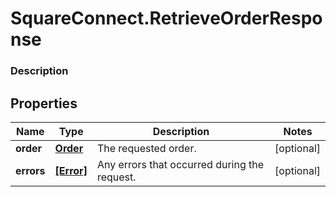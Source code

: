 # SquareConnect.RetrieveOrderResponse

### Description



## Properties
Name | Type | Description | Notes
------------ | ------------- | ------------- | -------------
**order** | [**Order**](Order.md) | The requested order. | [optional] 
**errors** | [**[Error]**](Error.md) | Any errors that occurred during the request. | [optional] 



